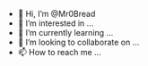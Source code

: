 - 👋 Hi, I’m @Mr0Bread
- 👀 I’m interested in ...
- 🌱 I’m currently learning ...
- 💞️ I’m looking to collaborate on ...
- 📫 How to reach me ...

<!---
Mr0Bread/Mr0Bread is a ✨ special ✨ repository because its `README.md` (this file) appears on your GitHub profile.
You can click the Preview link to take a look at your changes.
--->
